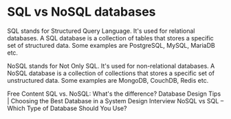 # SQL vs NoSQL databases

SQL stands for Structured Query Language. It's used for relational databases. A SQL database is a collection of tables that stores a specific set of structured data. Some examples are PostgreSQL, MySQL, MariaDB etc.

NoSQL stands for Not Only SQL. It's used for non-relational databases. A NoSQL database is a collection of collections that stores a specific set of unstructured data. Some examples are MongoDB, CouchDB, Redis etc.

<ResourceGroupTitle>Free Content</ResourceGroupTitle>
<BadgeLink colorScheme='red' badgeText='Watch' href='https://www.youtube.com/watch?v=Q5aTUc7c4jg'>SQL vs. NoSQL: What's the difference?</BadgeLink>
<BadgeLink colorScheme='red' badgeText='Watch' href='https://www.youtube.com/watch?v=cODCpXtPHbQ&t=22s'>Database Design Tips | Choosing the Best Database in a System Design Interview</BadgeLink>
<BadgeLink colorScheme='red' badgeText='Watch' href='https://www.youtube.com/watch?v=FzlpwoeSrE0'>NoSQL vs SQL – Which Type of Database Should You Use?</BadgeLink>

